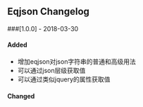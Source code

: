 ## Eqjson Changelog

###[1.0.0] - 2018-03-30

#### Added 

- 增加eqjson对json字符串的普通和高级用法
- 可以通过json层级获取值
- 可以通过类似jquery的属性获取值


#### Changed

